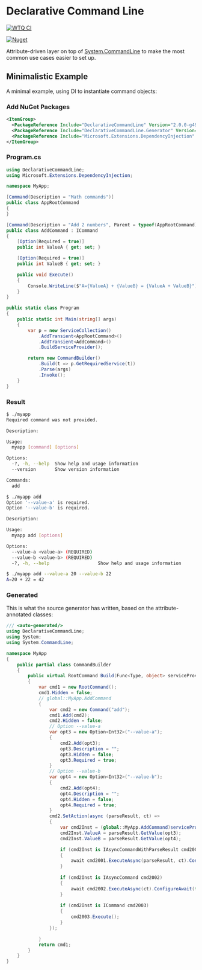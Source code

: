 # Declarative Command Line

[![WTQ CI](https://github.com/flyingpie/declarative-command-line/actions/workflows/ci.yml/badge.svg)](https://github.com/flyingpie/declarative-command-line/actions/workflows/ci.yml)

[![Nuget](https://img.shields.io/nuget/v/DeclarativeCommandLine.svg)](https://nuget.org/packages/DeclarativeCommandLine)

Attribute-driven layer on top of [System.CommandLine](https://github.com/dotnet/command-line-api) to make the most common use cases easier to set up.

## Minimalistic Example

A minimal example, using DI to instantiate command objects:

### Add NuGet Packages

```xml
<ItemGroup>
  <PackageReference Include="DeclarativeCommandLine" Version="2.0.0-g498c5dd86c" />
  <PackageReference Include="DeclarativeCommandLine.Generator" Version="2.0.0-g498c5dd86c" />
  <PackageReference Include="Microsoft.Extensions.DependencyInjection" Version="9.0.9"/>
</ItemGroup>
```

### Program.cs

```cs
using DeclarativeCommandLine;
using Microsoft.Extensions.DependencyInjection;

namespace MyApp;

[Command(Description = "Math commands")]
public class AppRootCommand
{
}

[Command(Description = "Add 2 numbers", Parent = typeof(AppRootCommand))]
public class AddCommand : ICommand
{
    [Option(Required = true)]
    public int ValueA { get; set; }

    [Option(Required = true)]
    public int ValueB { get; set; }

    public void Execute()
    {
        Console.WriteLine($"A={ValueA} + {ValueB} = {ValueA + ValueB}");
    }
}

public static class Program
{
    public static int Main(string[] args)
    {
        var p = new ServiceCollection()
            .AddTransient<AppRootCommand>()
            .AddTransient<AddCommand>()
            .BuildServiceProvider();

        return new CommandBuilder()
            .Build(t => p.GetRequiredService(t))
            .Parse(args)
            .Invoke();
    }
}
```

### Result

```bash
$ ./myapp
Required command was not provided.

Description:

Usage:
  myapp [command] [options]

Options:
  -?, -h, --help  Show help and usage information
  --version       Show version information

Commands:
  add
```

```bash
$ ./myapp add
Option '--value-a' is required.
Option '--value-b' is required.

Description:

Usage:
  myapp add [options]

Options:
  --value-a <value-a> (REQUIRED)
  --value-b <value-b> (REQUIRED)
  -?, -h, --help                  Show help and usage information
```

```bash
$ ./myapp add --value-a 20 --value-b 22
A=20 + 22 = 42
```

### Generated

This is what the source generator has written, based on the attribute-annotated classes:

```cs
/// <auto-generated/>
using DeclarativeCommandLine;
using System;
using System.CommandLine;

namespace MyApp
{
    public partial class CommandBuilder
    {
        public virtual RootCommand Build(Func<Type, object> serviceProvider)
        {
            var cmd1 = new RootCommand();
            cmd1.Hidden = false;
            // global::MyApp.AddCommand
            {
                var cmd2 = new Command("add");
                cmd1.Add(cmd2);
                cmd2.Hidden = false;
                // Option --value-a
                var opt3 = new Option<Int32>("--value-a");
                {
                    cmd2.Add(opt3);
                    opt3.Description = "";
                    opt3.Hidden = false;
                    opt3.Required = true;
                }
                // Option --value-b
                var opt4 = new Option<Int32>("--value-b");
                {
                    cmd2.Add(opt4);
                    opt4.Description = "";
                    opt4.Hidden = false;
                    opt4.Required = true;
                }
                cmd2.SetAction(async (parseResult, ct) =>
                {
                    var cmd2Inst = (global::MyApp.AddCommand)serviceProvider(typeof(global::MyApp.AddCommand));
                    cmd2Inst.ValueA = parseResult.GetValue(opt3);
                    cmd2Inst.ValueB = parseResult.GetValue(opt4);

                    if (cmd2Inst is IAsyncCommandWithParseResult cmd2001)
                    {
                        await cmd2001.ExecuteAsync(parseResult, ct).ConfigureAwait(false);
                    }
                
                    if (cmd2Inst is IAsyncCommand cmd2002)
                    {
                        await cmd2002.ExecuteAsync(ct).ConfigureAwait(false);
                    }
                
                    if (cmd2Inst is ICommand cmd2003)
                    {
                        cmd2003.Execute();
                    }
                });

            }
            return cmd1;
        }
    }
}
```
